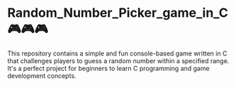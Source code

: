 # Random_Number_Picker_game_in_C🎮🎮🎮
This repository contains a simple and fun console-based game written in C that challenges players to guess a random number within a specified range. It's a perfect project for beginners to learn C programming and game development concepts.
